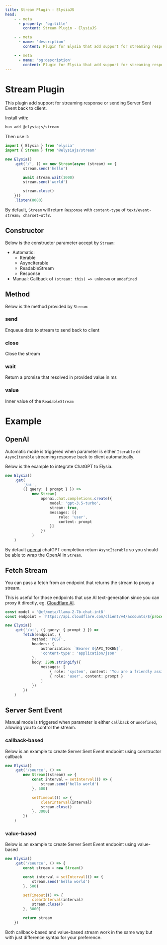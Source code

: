 ```yaml
---
title: Stream Plugin - ElysiaJS
head:
    - - meta
      - property: 'og:title'
        content: Stream Plugin - ElysiaJS

    - - meta
      - name: 'description'
        content: Plugin for Elysia that add support for streaming response and Server Sent Event, eg. OpenAI integration. Start by installing the plugin with "bun add @elysiajs/static".

    - - meta
      - name: 'og:description'
        content: Plugin for Elysia that add support for streaming response and Server Sent Event, eg. OpenAI integration. Start by installing the plugin with "bun add @elysiajs/static".
---
```


# Stream Plugin
This plugin add support for streaming response or sending Server Sent Event back to client.

Install with:
```bash
bun add @elysiajs/stream
```

Then use it:
```typescript
import { Elysia } from 'elysia'
import { Stream } from '@elysiajs/stream'

new Elysia()
    .get('/', () => new Stream(async (stream) => {
        stream.send('hello')

        await stream.wait(1000)
        stream.send('world')

        stream.close()
    }))
    .listen(8080)
```

By default, `Stream` will return `Response` with `content-type` of `text/event-stream; charset=utf8`.

## Constructor
Below is the constructor parameter accept by `Stream`:
- Automatic: 
    - Iterable
    - AsyncIterable
    - ReadableStream
    - Response
- Manual: Callback of `(stream: this) => unknown` or `undefined`

## Method
Below is the method provided by `Stream`:

### send
Enqueue data to stream to send back to client

### close
Close the stream

### wait
Return a promise that resolved in provided value in ms

### value
Inner value of the `ReadableStream`

# Example

## OpenAI
Automatic mode is triggered when parameter is either `Iterable` or `AsyncIterable` streaming response back to client automatically.

Below is the example to integrate ChatGPT to Elysia.

```ts
new Elysia()
    .get(
        '/ai',
        ({ query: { prompt } }) =>
            new Stream(
                openai.chat.completions.create({
                    model: 'gpt-3.5-turbo',
                    stream: true,
                    messages: [{
                        role: 'user',
                        content: prompt
                    }]
                })
            )
    )
```

By default [openai](https://npmjs.com/package/openai) chatGPT completion return `AsyncIterable` so you should be able to wrap the OpenAI in `Stream`.

## Fetch Stream
You can pass a fetch from an endpoint that returns the stream to proxy a stream.

This is useful for those endpoints that use AI text-generation since you can proxy it directly, eg. [Cloudflare AI](https://developers.cloudflare.com/workers-ai/models/llm/#examples---chat-style-with-system-prompt-preferred).
```ts
const model = '@cf/meta/llama-2-7b-chat-int8'
const endpoint = `https://api.cloudflare.com/client/v4/accounts/${process.env.ACCOUNT_ID}/ai/run/${model}`

new Elysia()
    .get('/ai', ({ query: { prompt } }) => 
        fetch(endpoint, {
            method: 'POST',
            headers: { 
                authorization: `Bearer ${API_TOKEN}`,
                'content-type': 'application/json'
            },
            body: JSON.stringify({ 
                messages: [
                    { role: 'system', content: 'You are a friendly assistant' },
                    { role: 'user', content: prompt }
                ]
            })
        })
    )
```

## Server Sent Event
Manual mode is triggered when parameter is either `callback` or `undefined`, allowing you to control the stream.

### callback-based
Below is an example to create Server Sent Event endpoint using constructor callback

```ts
new Elysia()
    .get('/source', () =>
        new Stream((stream) => {
            const interval = setInterval(() => {
                stream.send('hello world')
            }, 500)

            setTimeout(() => {
                clearInterval(interval)
                stream.close()
            }, 3000)
        })
    )
```

### value-based
Below is an example to create Server Sent Event endpoint using value-based

```ts
new Elysia()
    .get('/source', () => {
        const stream = new Stream()

        const interval = setInterval(() => {
            stream.send('hello world')
        }, 500)

        setTimeout(() => {
            clearInterval(interval)
            stream.close()
        }, 3000)

        return stream
    })
```

Both callback-based and value-based stream work in the same way but with just difference syntax for your preference.
